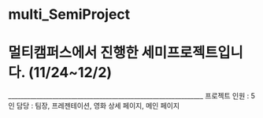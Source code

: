 # multi_SemiProject

<h1>멀티캠퍼스에서 진행한 세미프로젝트입니다. (11/24~12/2)</h1>   
______________________________________________________________
프로젝트 인원 : 5인      
담당 : 팀장, 프레젠테이션, 영화 상세 페이지, 메인 페이지
